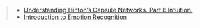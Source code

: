 
> - [Understanding Hinton’s Capsule Networks. Part I: Intuition.](https://medium.com/ai%C2%B3-theory-practice-business/understanding-hintons-capsule-networks-part-i-intuition-b4b559d1159b)
> - [Introduction to Emotion Recognition](https://blog.algorithmia.com/introduction-to-emotion-recognition/)
